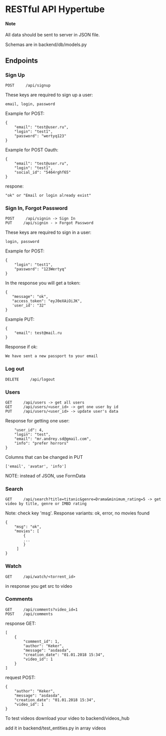 # RESTful API Hypertube

#### Note
All data should be sent to server in JSON file.

Schemas are in backend/db/models.py

## Endpoints

### Sign Up
```
POST     /api/signup
```

These keys are required to sign up a user:
```
email, login, password
```
Example for POST:
```
{
    "email": "test@user.ru",
    "login": "test1",
    "password": "wertyq123"
}
 ```
 Example for POST Oauth:
```
{
    "email": "test@user.ru",
    "login": "test1",
    "social_id": "5464rghf65"
}
 ```
 
 respone:
```
"ok" or "Email or login already exist"
```
 
 ### Sign In, Forgot Password
```
POST     /api/signin -> Sign In
PUT     /api/signin - > Forgot Password
```

These keys are required to sign in a user:
```
login, password
```
Example for POST:
```
{
    "login": "test1",
    "password": "123Wertyq"
}
 ```
 In the response you will get a token:
 ```
 {
    "message": "ok",
    "access_token": "eyJ0eXAiOiJK",
    'user_id': "32"
}
```

Example PUT:
```
{
    "email": test@mail.ru
}
```
Response if ok:
```
We have sent a new passport to your email
```

 ### Log out
```
DELETE     /api/logout
```

### Users

```
GET     /api/users -> get all users
GET     /api/users/<user_id> -> get one user by id
PUT     /api/users/<user_id> -> update user's data
```

Response for getting one user:
```
    "user_id": 4,
    "login": "test",
    "email": "mr.andrey.sd@gmail.com",
    "info": "prefer horrors"
}

```

Columns that can be changed in PUT
```
['email', 'avatar', 'info']
```
NOTE: instead of JSON, use FormData


### Search

```
GET     /api/search?title=titanic&genre=Drama&minimum_rating=5 -> get video by title, genre or IMBD rating
```

Note: check key 'msg'. Response variants: ok, error, no movies found
```
{
    "msg": "ok",
    "movies": [
        {
        ...
        }
     ]
}
```

### Watch

```
GET     /api/watch/<torrent_id>
```
in response you get src to video

### Comments

```
GET     /api/comments?video_id=1
POST    /api/comments
```

response GET:
```
[
    {
        "comment_id": 1,
        "author": "Keker",
        "message": "asdasda",
        "creation_date": "01.01.2018 15:34",
        "video_id": 1
    }
]
```

request POST:
```
{
    "author": "Keker",
    "message": "asdasda",
    "creation_date": "01.01.2018 15:34",
    "video_id": 1
}
```

To test videos
download your video to backend/videos_hub

add it in backend/test_entities.py in array videos


